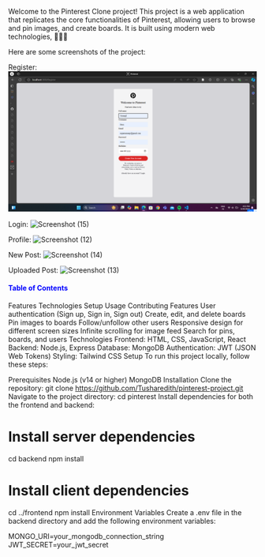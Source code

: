 Welcome to the Pinterest Clone project! This project is a web application that replicates the core functionalities of Pinterest, allowing users to browse and pin images, and create boards. It is built using modern web technologies, 🚀🚀🚀

Here are some screenshots of the project:

Register:
<img src="https://github.com/Umanginigam/Pinterest/blob/main/Screenshot%20(16).png?raw=true">

Login:
![Screenshot (15)](https://github.com/user-attachments/assets/d7c1f123-7c1d-42e1-9649-c0494893f59a)

Profile:
![Screenshot (12)](https://github.com/user-attachments/assets/cff8999e-411f-409a-b5b3-b91ee01942d8)

New Post:
![Screenshot (14)](https://github.com/user-attachments/assets/e9b0d99c-a073-4e64-b647-1bbf39bbdc24)

Uploaded Post:
![Screenshot (13)](https://github.com/user-attachments/assets/19ab3ee4-14f2-473b-a8b2-e0f501846081)

<h4 style="color:blue">Table of Contents</h4>
Features
Technologies
Setup
Usage
Contributing
Features
User authentication (Sign up, Sign in, Sign out)
Create, edit, and delete boards
Pin images to boards
Follow/unfollow other users
Responsive design for different screen sizes
Infinite scrolling for image feed
Search for pins, boards, and users
Technologies
Frontend: HTML, CSS, JavaScript, React
Backend: Node.js, Express
Database: MongoDB
Authentication: JWT (JSON Web Tokens)
Styling: Tailwind CSS
Setup
To run this project locally, follow these steps:

Prerequisites
Node.js (v14 or higher)
MongoDB
Installation
Clone the repository:
git clone https://github.com/Tusharedith/pinterest-project.git
Navigate to the project directory:
cd pinterest
Install dependencies for both the frontend and backend:
# Install server dependencies
cd backend
npm install

# Install client dependencies
cd ../frontend
npm install
Environment Variables
Create a .env file in the backend directory and add the following environment variables:

MONGO_URI=your_mongodb_connection_string
JWT_SECRET=your_jwt_secret
